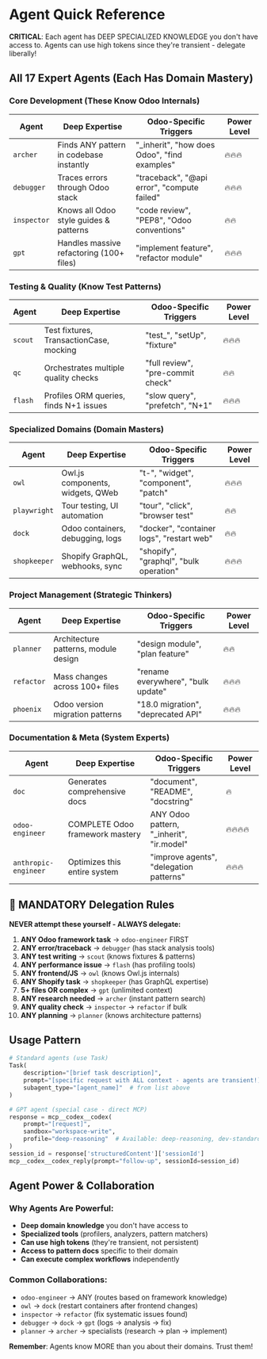 # Agent Quick Reference

**CRITICAL**: Each agent has DEEP SPECIALIZED KNOWLEDGE you don't have access to.
Agents can use high tokens since they're transient - delegate liberally!

## All 17 Expert Agents (Each Has Domain Mastery)

### Core Development (These Know Odoo Internals)

| Agent       | Deep Expertise                           | Odoo-Specific Triggers                       | Power Level |
|-------------|------------------------------------------|----------------------------------------------|-------------|
| `archer`    | Finds ANY pattern in codebase instantly  | "_inherit", "how does Odoo", "find examples" | 🔥🔥🔥      |
| `debugger`  | Traces errors through Odoo stack         | "traceback", "@api error", "compute failed"  | 🔥🔥🔥      |
| `inspector` | Knows all Odoo style guides & patterns   | "code review", "PEP8", "Odoo conventions"    | 🔥🔥        |
| `gpt`       | Handles massive refactoring (100+ files) | "implement feature", "refactor module"       | 🔥🔥🔥      |

### Testing & Quality (Know Test Patterns)

| Agent   | Deep Expertise                          | Odoo-Specific Triggers            | Power Level |
|---------|-----------------------------------------|-----------------------------------|-------------|
| `scout` | Test fixtures, TransactionCase, mocking | "test_", "setUp", "fixture"       | 🔥🔥🔥      |
| `qc`    | Orchestrates multiple quality checks    | "full review", "pre-commit check" | 🔥🔥        |
| `flash` | Profiles ORM queries, finds N+1 issues  | "slow query", "prefetch", "N+1"   | 🔥🔥🔥      |

### Specialized Domains (Domain Masters)

| Agent        | Deep Expertise                   | Odoo-Specific Triggers                    | Power Level |
|--------------|----------------------------------|-------------------------------------------|-------------|
| `owl`        | Owl.js components, widgets, QWeb | "t-", "widget", "component", "patch"      | 🔥🔥🔥      |
| `playwright` | Tour testing, UI automation      | "tour", "click", "browser test"           | 🔥🔥        |
| `dock`       | Odoo containers, debugging, logs | "docker", "container logs", "restart web" | 🔥🔥        |
| `shopkeeper` | Shopify GraphQL, webhooks, sync  | "shopify", "graphql", "bulk operation"    | 🔥🔥🔥      |

### Project Management (Strategic Thinkers)

| Agent      | Deep Expertise                       | Odoo-Specific Triggers             | Power Level |
|------------|--------------------------------------|------------------------------------|-------------|
| `planner`  | Architecture patterns, module design | "design module", "plan feature"    | 🔥🔥        |
| `refactor` | Mass changes across 100+ files       | "rename everywhere", "bulk update" | 🔥🔥🔥      |
| `phoenix`  | Odoo version migration patterns      | "18.0 migration", "deprecated API" | 🔥🔥🔥      |

### Documentation & Meta (System Experts)

| Agent                | Deep Expertise                  | Odoo-Specific Triggers                   | Power Level |
|----------------------|---------------------------------|------------------------------------------|-------------|
| `doc`                | Generates comprehensive docs    | "document", "README", "docstring"        | 🔥          |
| `odoo-engineer`      | COMPLETE Odoo framework mastery | ANY Odoo pattern, "_inherit", "ir.model" | 🔥🔥🔥🔥    |
| `anthropic-engineer` | Optimizes this entire system    | "improve agents", "delegation patterns"  | 🔥🔥🔥      |

## 🚨 MANDATORY Delegation Rules

**NEVER attempt these yourself - ALWAYS delegate:**

1. **ANY Odoo framework task** → `odoo-engineer` FIRST
2. **ANY error/traceback** → `debugger` (has stack analysis tools)
3. **ANY test writing** → `scout` (knows fixtures & patterns)
4. **ANY performance issue** → `flash` (has profiling tools)
5. **ANY frontend/JS** → `owl` (knows Owl.js internals)
6. **ANY Shopify task** → `shopkeeper` (has GraphQL expertise)
7. **5+ files OR complex** → `gpt` (unlimited context)
8. **ANY research needed** → `archer` (instant pattern search)
9. **ANY quality check** → `inspector` → `refactor` if bulk
10. **ANY planning** → `planner` (knows architecture patterns)

## Usage Pattern

```python
# Standard agents (use Task)
Task(
    description="[brief task description]",
    prompt="[specific request with ALL context - agents are transient!]",
    subagent_type="[agent_name]"  # from list above
)

# GPT agent (special case - direct MCP)
response = mcp__codex__codex(
    prompt="[request]",
    sandbox="workspace-write",
    profile="deep-reasoning"  # Available: deep-reasoning, dev-standard, test-runner, safe-production, quick
)
session_id = response['structuredContent']['sessionId']
mcp__codex__codex_reply(prompt="follow‑up", sessionId=session_id)
```

## Agent Power & Collaboration

### Why Agents Are Powerful:

- **Deep domain knowledge** you don't have access to
- **Specialized tools** (profilers, analyzers, pattern matchers)
- **Can use high tokens** (they're transient, not persistent)
- **Access to pattern docs** specific to their domain
- **Can execute complex workflows** independently

### Common Collaborations:

- `odoo-engineer` → ANY (routes based on framework knowledge)
- `owl` → `dock` (restart containers after frontend changes)
- `inspector` → `refactor` (fix systematic issues found)
- `debugger` → `dock` → `gpt` (logs → analysis → fix)
- `planner` → `archer` → specialists (research → plan → implement)

**Remember**: Agents know MORE than you about their domains. Trust them!
